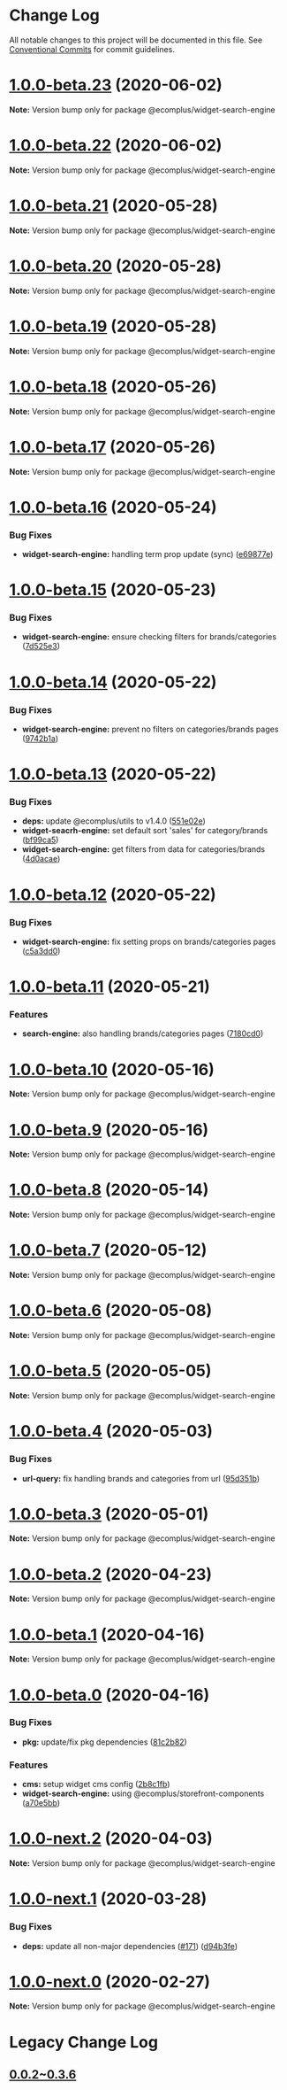 # Change Log

All notable changes to this project will be documented in this file.
See [Conventional Commits](https://conventionalcommits.org) for commit guidelines.

# [1.0.0-beta.23](https://github.com/ecomplus/storefront/compare/@ecomplus/widget-search-engine@1.0.0-beta.22...@ecomplus/widget-search-engine@1.0.0-beta.23) (2020-06-02)

**Note:** Version bump only for package @ecomplus/widget-search-engine





# [1.0.0-beta.22](https://github.com/ecomplus/storefront/compare/@ecomplus/widget-search-engine@1.0.0-beta.21...@ecomplus/widget-search-engine@1.0.0-beta.22) (2020-06-02)

**Note:** Version bump only for package @ecomplus/widget-search-engine





# [1.0.0-beta.21](https://github.com/ecomplus/storefront/compare/@ecomplus/widget-search-engine@1.0.0-beta.20...@ecomplus/widget-search-engine@1.0.0-beta.21) (2020-05-28)

**Note:** Version bump only for package @ecomplus/widget-search-engine





# [1.0.0-beta.20](https://github.com/ecomplus/storefront/compare/@ecomplus/widget-search-engine@1.0.0-beta.19...@ecomplus/widget-search-engine@1.0.0-beta.20) (2020-05-28)

**Note:** Version bump only for package @ecomplus/widget-search-engine





# [1.0.0-beta.19](https://github.com/ecomplus/storefront/compare/@ecomplus/widget-search-engine@1.0.0-beta.18...@ecomplus/widget-search-engine@1.0.0-beta.19) (2020-05-28)

**Note:** Version bump only for package @ecomplus/widget-search-engine





# [1.0.0-beta.18](https://github.com/ecomplus/storefront/compare/@ecomplus/widget-search-engine@1.0.0-beta.17...@ecomplus/widget-search-engine@1.0.0-beta.18) (2020-05-26)

**Note:** Version bump only for package @ecomplus/widget-search-engine





# [1.0.0-beta.17](https://github.com/ecomplus/storefront/compare/@ecomplus/widget-search-engine@1.0.0-beta.16...@ecomplus/widget-search-engine@1.0.0-beta.17) (2020-05-26)

**Note:** Version bump only for package @ecomplus/widget-search-engine





# [1.0.0-beta.16](https://github.com/ecomplus/storefront/compare/@ecomplus/widget-search-engine@1.0.0-beta.15...@ecomplus/widget-search-engine@1.0.0-beta.16) (2020-05-24)


### Bug Fixes

* **widget-search-engine:** handling term prop update (sync) ([e69877e](https://github.com/ecomplus/storefront/commit/e69877e87711bc77b1cd7ce0abbf53ca5b50ac31))





# [1.0.0-beta.15](https://github.com/ecomplus/storefront/compare/@ecomplus/widget-search-engine@1.0.0-beta.14...@ecomplus/widget-search-engine@1.0.0-beta.15) (2020-05-23)


### Bug Fixes

* **widget-search-engine:** ensure checking filters for brands/categories ([7d525e3](https://github.com/ecomplus/storefront/commit/7d525e3e6e70f0298270370b2208b457bfbd2449))





# [1.0.0-beta.14](https://github.com/ecomplus/storefront/compare/@ecomplus/widget-search-engine@1.0.0-beta.13...@ecomplus/widget-search-engine@1.0.0-beta.14) (2020-05-22)


### Bug Fixes

* **widget-search-engine:** prevent no filters on categories/brands pages ([9742b1a](https://github.com/ecomplus/storefront/commit/9742b1abcb262a48cd8e38455290d939a28acd38))





# [1.0.0-beta.13](https://github.com/ecomplus/storefront/compare/@ecomplus/widget-search-engine@1.0.0-beta.12...@ecomplus/widget-search-engine@1.0.0-beta.13) (2020-05-22)


### Bug Fixes

* **deps:** update @ecomplus/utils to v1.4.0 ([551e02e](https://github.com/ecomplus/storefront/commit/551e02e0e1e3bee6ce7002fd84d0c91f9cb8fb08))
* **widget-seacrh-engine:** set default sort 'sales' for category/brands ([bf99ca5](https://github.com/ecomplus/storefront/commit/bf99ca5671182a02aff5d1e7876d29bf7da85d3e))
* **widget-search-engine:** get filters from data for categories/brands ([4d0acae](https://github.com/ecomplus/storefront/commit/4d0acaea65d584f2d59386adb1532344aa8315d5))





# [1.0.0-beta.12](https://github.com/ecomplus/storefront/compare/@ecomplus/widget-search-engine@1.0.0-beta.11...@ecomplus/widget-search-engine@1.0.0-beta.12) (2020-05-22)


### Bug Fixes

* **widget-search-engine:** fix setting props on brands/categories pages ([c5a3dd0](https://github.com/ecomplus/storefront/commit/c5a3dd06e6c865846f95e061357097d3e804bff3))





# [1.0.0-beta.11](https://github.com/ecomplus/storefront/compare/@ecomplus/widget-search-engine@1.0.0-beta.10...@ecomplus/widget-search-engine@1.0.0-beta.11) (2020-05-21)


### Features

* **search-engine:** also handling brands/categories pages ([7180cd0](https://github.com/ecomplus/storefront/commit/7180cd016a6f213624dca8d4179594bccf084535))





# [1.0.0-beta.10](https://github.com/ecomplus/storefront/compare/@ecomplus/widget-search-engine@1.0.0-beta.9...@ecomplus/widget-search-engine@1.0.0-beta.10) (2020-05-16)

**Note:** Version bump only for package @ecomplus/widget-search-engine





# [1.0.0-beta.9](https://github.com/ecomplus/storefront/compare/@ecomplus/widget-search-engine@1.0.0-beta.8...@ecomplus/widget-search-engine@1.0.0-beta.9) (2020-05-16)

**Note:** Version bump only for package @ecomplus/widget-search-engine





# [1.0.0-beta.8](https://github.com/ecomplus/storefront/compare/@ecomplus/widget-search-engine@1.0.0-beta.7...@ecomplus/widget-search-engine@1.0.0-beta.8) (2020-05-14)

**Note:** Version bump only for package @ecomplus/widget-search-engine





# [1.0.0-beta.7](https://github.com/ecomplus/storefront/compare/@ecomplus/widget-search-engine@1.0.0-beta.6...@ecomplus/widget-search-engine@1.0.0-beta.7) (2020-05-12)

**Note:** Version bump only for package @ecomplus/widget-search-engine





# [1.0.0-beta.6](https://github.com/ecomplus/storefront/compare/@ecomplus/widget-search-engine@1.0.0-beta.5...@ecomplus/widget-search-engine@1.0.0-beta.6) (2020-05-08)

**Note:** Version bump only for package @ecomplus/widget-search-engine





# [1.0.0-beta.5](https://github.com/ecomplus/storefront/compare/@ecomplus/widget-search-engine@1.0.0-beta.4...@ecomplus/widget-search-engine@1.0.0-beta.5) (2020-05-05)

**Note:** Version bump only for package @ecomplus/widget-search-engine





# [1.0.0-beta.4](https://github.com/ecomplus/storefront/compare/@ecomplus/widget-search-engine@1.0.0-beta.3...@ecomplus/widget-search-engine@1.0.0-beta.4) (2020-05-03)


### Bug Fixes

* **url-query:** fix handling brands and categories from url ([95d351b](https://github.com/ecomplus/storefront/commit/95d351bf4bfa02d9d9afafb8fd0fd4cea51a5c0f))





# [1.0.0-beta.3](https://github.com/ecomplus/storefront/compare/@ecomplus/widget-search-engine@1.0.0-beta.2...@ecomplus/widget-search-engine@1.0.0-beta.3) (2020-05-01)

**Note:** Version bump only for package @ecomplus/widget-search-engine





# [1.0.0-beta.2](https://github.com/ecomplus/storefront/compare/@ecomplus/widget-search-engine@1.0.0-beta.1...@ecomplus/widget-search-engine@1.0.0-beta.2) (2020-04-23)

**Note:** Version bump only for package @ecomplus/widget-search-engine





# [1.0.0-beta.1](https://github.com/ecomplus/storefront/compare/@ecomplus/widget-search-engine@1.0.0-beta.0...@ecomplus/widget-search-engine@1.0.0-beta.1) (2020-04-16)

**Note:** Version bump only for package @ecomplus/widget-search-engine





# [1.0.0-beta.0](https://github.com/ecomplus/storefront/compare/@ecomplus/widget-search-engine@1.0.0-next.2...@ecomplus/widget-search-engine@1.0.0-beta.0) (2020-04-16)


### Bug Fixes

* **pkg:** update/fix pkg dependencies ([81c2b82](https://github.com/ecomplus/storefront/commit/81c2b824432a1fbd95ea165339258454ee368fd1))


### Features

* **cms:** setup widget cms config ([2b8c1fb](https://github.com/ecomplus/storefront/commit/2b8c1fb72dc8bfbcca35bf836d46fc1c217ae80e))
* **widget-search-engine:** using @ecomplus/storefront-components ([a70e5bb](https://github.com/ecomplus/storefront/commit/a70e5bbab73e9d5317803beab8a8f0ca6a76eebd))





# [1.0.0-next.2](https://github.com/ecomplus/storefront/compare/@ecomplus/widget-search-engine@1.0.0-next.1...@ecomplus/widget-search-engine@1.0.0-next.2) (2020-04-03)

**Note:** Version bump only for package @ecomplus/widget-search-engine





# [1.0.0-next.1](https://github.com/ecomplus/storefront/compare/@ecomplus/widget-search-engine@1.0.0-next.0...@ecomplus/widget-search-engine@1.0.0-next.1) (2020-03-28)


### Bug Fixes

* **deps:** update all non-major dependencies ([#171](https://github.com/ecomplus/storefront/issues/171)) ([d94b3fe](https://github.com/ecomplus/storefront/commit/d94b3fec0726e5d92becd3dd53f3833c77bb03cc))





# [1.0.0-next.0](https://github.com/ecomplus/storefront/compare/@ecomplus/widget-search-engine@0.3.5...@ecomplus/widget-search-engine@1.0.0-next.0) (2020-02-27)

**Note:** Version bump only for package @ecomplus/widget-search-engine





# Legacy Change Log

## [0.0.2~0.3.6](/LEGACY_CHANGELOGS/widget-search-engine/v0.0.2~v0.3.6.md)
